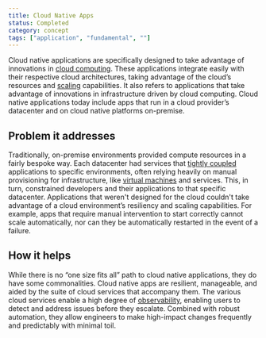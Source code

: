 ```yaml
---
title: Cloud Native Apps
status: Completed
category: concept
tags: ["application", "fundamental", ""]
---
```


Cloud native applications are specifically designed to take advantage of innovations in [cloud computing](/cloud-computing/). 
These applications integrate easily with their respective cloud architectures, 
taking advantage of the cloud’s resources and [scaling](/scalability/) capabilities. 
It also refers to applications that take advantage of innovations in infrastructure driven by cloud computing. 
Cloud native applications today include apps that run in a cloud provider’s datacenter and on cloud native platforms on-premise.

## Problem it addresses

Traditionally, on-premise environments provided compute resources in a fairly bespoke way. 
Each datacenter had services that [tightly coupled](/tightly-coupled-architecture/) applications to specific environments, 
often relying heavily on manual provisioning for infrastructure, like [virtual machines](/virtual-machine/) and services. 
This, in turn, constrained developers and their applications to that specific datacenter. 
Applications that weren't designed for the cloud couldn't take advantage of a cloud environment’s resiliency and scaling capabilities. 
For example, apps that require manual intervention to start correctly cannot scale automatically, 
nor can they be automatically restarted in the event of a failure.  

## How it helps

While there is no “one size fits all” path to cloud native applications, they do have some commonalities. 
Cloud native apps are resilient, manageable, and aided by the suite of cloud services that accompany them. 
The various cloud services enable a high degree of [observability](/observability/), 
enabling users to detect and address issues before they escalate. 
Combined with robust automation, they allow engineers to make high-impact changes frequently and predictably with minimal toil.
